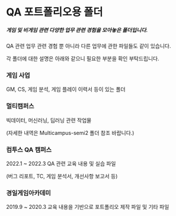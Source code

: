 # QA 포트폴리오용 폴더

##### 게임 및 비게임 관련 다양한 업무 관련 경험을 모아놓은 폴더입니다.

QA 관련 업무 관련 경험 뿐 아니라 다른 업무에 관한 파일들도 같이 있습니다.

각 폴더에 대한 설명은 아래와 같으니 필요한 부분을 확인 부탁드립니다.



### 게임 사업

GM, CS, 게임 분석, 게임 플레이 이력서 등이 있는 폴더



### 멀티캠퍼스

빅데이터, 머신러닝, 딥러닝 관련 작업물

(자세한 내역은 Multicampus-semi2 폴더 참조 바랍니다.)



### 컴투스 QA 캠퍼스

2022.1 ~ 2022.3 QA 관련 교육 내용 및 실습 파일

(버그 리포트, TC, 게임 분석서, 개선사항 보고서 등)



### 경일게임아카데미

2019.9 ~ 2020.3 교육 내용을 기반으로 포트폴리오 제작 파일 및 기타 파일



